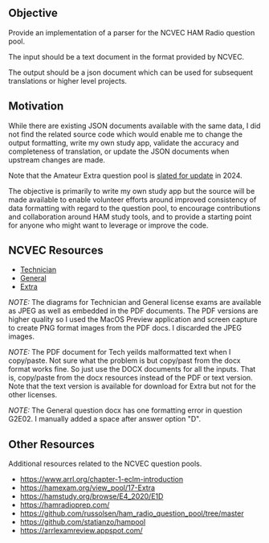 Objective
---------

Provide an implementation of a parser for the NCVEC HAM Radio question pool.

The input should be a text document in the format provided by NCVEC.

The output should be a json document which can be used for subsequent
translations or higher level projects.


Motivation
----------

While there are existing JSON documents available with the same data, I did
not find the related source code which would enable me to change the output
formatting, write my own study app, validate the accuracy and completeness of
translation, or update the JSON documents when upstream changes are made.

Note that the Amateur Extra question pool is [slated for update][1] in 2024.

The objective is primarily to write my own study app but the source will be
made available to enable volunteer efforts around improved consistency of data
formatting with regard to the question pool, to encourage contributions and
collaboration around HAM study tools, and to provide a starting point for
anyone who might want to leverage or improve the code.

[1]: http://www.ncvec.org/page.php?id=333


NCVEC Resources
---------------

* [Technician](http://www.ncvec.org/page.php?id=373)
* [General](http://www.ncvec.org/page.php?id=369)
* [Extra](http://www.ncvec.org/page.php?id=356)

*NOTE:*
The diagrams for Technician and General license exams are available as JPEG
as well as embedded in the PDF documents. The PDF versions are higher quality
so I used the MacOS Preview application and screen capture to create PNG
format images from the PDF docs. I discarded the JPEG images.

*NOTE:*
The PDF document for Tech yeilds malformatted text when I copy/paste. Not
sure what the problem is but copy/past from the docx format works fine. So
just use the DOCX documents for all the inputs. That is, copy/paste from the
docx resources instead of the PDF or text version. Note that the text version
is available for download for Extra but not for the other licenses.

*NOTE:*
The General question docx has one formatting error in question G2E02.
I manually added a space after answer option "D".


Other Resources
---------------

Additional resources related to the NCVEC question pools.

* https://www.arrl.org/chapter-1-eclm-introduction
* https://hamexam.org/view_pool/17-Extra
* https://hamstudy.org/browse/E4_2020/E1D
* https://hamradioprep.com/
* https://github.com/russolsen/ham_radio_question_pool/tree/master
* https://github.com/statianzo/hampool
* https://arrlexamreview.appspot.com/
